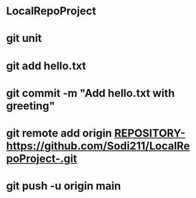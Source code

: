 # LocalRepoProject
# git unit
# git add hello.txt
# git commit -m "Add hello.txt with greeting"
# git remote add origin <REPOSITORY-https://github.com/Sodi211/LocalRepoProject-.git>
# git push -u origin main
